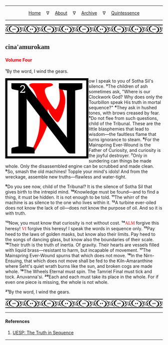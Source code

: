 
---

<!--- Local CSS Font Loading -->

<style>
@font-face {
    font-family: HayghinDaedric;
    src: url('../../../../../assets/fonts/ttf/HayghinDaedric.ttf') format('truetype');
    font-weight: medium;
    font-style: normal;
}
</style>

<!--- Jekyll Page Links -->

<center>
<a href="../../../../../index.html">Home</a>
&emsp;&nabla;&emsp;
<a href="../../../../archive/about.html">About</a>
&emsp;&nabla;&emsp;
<a href="../../../../archive/index.html">Archive</a>
&emsp;&nabla;&emsp;
<a href="../../../index.html">Quintessence</a>
</center>

<!--- Markdown Body Below: -->

---

<img align="center" alt="Bordering" src="../../../../../assets/images/symbols/velothi_pattern_long_by_lukkar.svg">

## <span style="font-family:HayghinDaedric">cina'amurokam</Span>

#### <span style="color:red">Volume Four</Span>

<b>&sup1;</b>By the word, I wind the gears.

<img align="left" alt="N" src="../../../project/resources/initials/svg/sequence/letter_n.svg">ow I speak to you of Sotha Sil's silence.
<b>&sup3;</b>The children of ash sometimes ask, "Where is our Clockwork God? Why does only the Tourbillon speak His truth in mortal sequence?"
<b>&#8308;</b>They ask in hushed tones, with brows creased by fear.
<b>&#8309;</b>Do not flee from such questions, child of the Tribunal. These are the little blasphemies that lead to wisdom&mdash;the faultless flame that turns ignorance to steam.
<b>&#8310;</b>For the Mainspring Ever-Wound is the Father of Curiosity, and curiosity is the joyful destroyer.
<b>&#8311;</b>Only in sundering can things be made whole. Only the disassembled engine can be scrubbed and made clean.
<b>&#8312;</b>So, smash the old machines! Topple your mind's idols! And from the wreckage, assemble new truths&mdash;flawless and water-tight.

<b>&#8313;</b>Do you see now, child of the Tribunal? It is the silence of Sotha Sil that gives birth to the intrepid mind.
<b>&sup1;&#8304;</b>Knowledge must be found&mdash;and to find a thing, it must be hidden. It is not enough to be told.
<b>&sup1;&sup1;</b>The whirr of the machine is as silence to the one who lives within it.
<b>&sup1;&sup2;</b>A turbine ever-oiled does not know the lack of oil&mdash;does not know the purpose of oil. And so it is with truth.

<b>&sup1;&sup3;</b>Now, you must know that curiosity is not without cost.
<b>&sup1;&#8308;</b><span style="font-family:HayghinDaedric;color:red">ALM</span>
forgive this heresy!
<span style="font-family:HayghinDaedric;color:red">VI</span>
forgive this heresy! I speak the words in sequence only.
<b>&sup1;&#8309;</b>Pay heed to the laws of golden masks, but know also their limits. Pay heed to the songs of dancing glass, but know also the boundaries of their scale.
<b>&sup1;&#8310;</b>Their truth is the truth of inertia. Of gravity. Their hearts are vessels filled with liquid brass&mdash;resistant to harm, but incapable of movement.
<b>&sup1;&#8311;</b>The Mainspring Ever-Wound spurns that which does not move.
<b>&sup1;&#8312;</b>In the Nirn-Ensuing, that which does not move shall be fed to the Kiln-Amaranthine where Seht's quiet wrath burns like the sun, and broken cogs are made whole.
<b>&sup1;&#8313;</b>The Wheels Eternal must spin. The Tamriel Final must tick and tock. Anuvanna'si.
<b>&sup2;&#8304;</b>Each and each must take its place in the whole. For if even one piece is missing, the whole is not whole.

<b>&sup2;&sup1;</b>By the word, I wind the gears.

<img align="center" alt="Bordering" src="../../../../../assets/images/symbols/velothi_pattern_long_by_lukkar.svg">

---

#### References

1. [UESP: The Truth in Sequence][1]

[1]: https://en.uesp.net/wiki/Online:The_Truth_in_Sequence:_Volume_4

---
